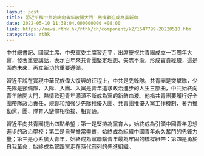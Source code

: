 ```yaml
---
layout: post
title: 習近平稱中共始終向青年敞開大門　熱情歡迎成為黨新血
date: 2022-05-10 11:38:04.000000000 +08:00
link: https://news.rthk.hk/rthk/ch/component/k2/1647799-20220510.htm
categories: rthk
---
```


中共總書記、國家主席、中央軍委主席習近平，出席慶祝共青團成立一百周年大會，發表重要講話，表示百年來共青團堅定理想、矢志不渝，形成寶貴經驗，這是面向未來、再立新功的重要遵循。

習近平說在實現中華民族偉大復興的征程上，中共是先鋒隊，共青團是突擊隊，少先隊是預備隊，入隊、入團、入黨是青年追求政治進步的人生三部曲，中共始終向青年敞開大門，熱情歡迎青年源源不斷成為黨的新鮮血液。他指共青團要履行好全團帶隊政治責任，規範和加強少先隊推優入團、共青團推優入黨工作機制，著力推動黨、團、隊育人鏈條相銜接、相貫通。

習近平向共青團提出四點希望；第一是堅持為黨育人，始終成為引領中國青年思想進步的政治學校；第二是自覺擔當盡責，始終成為組織中國青年永久奮鬥的先鋒力量；第三是心系廣大青年，始終成為黨聯繫青年最為牢固的橋樑紐帶：第四是勇於自我革命，始終成為緊跟黨走在時代前列的先進組織。
